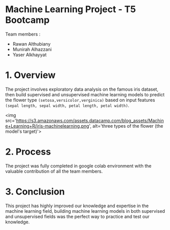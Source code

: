 # Machine Learning Project - T5 Bootcamp

Team members :
- Rawan Althubiany
- Munirah Alhazzani
- Yaser Alkhayyat

# 1. Overview
The project involves exploratory data analysis on the famous iris dataset, then build supervised and unsupervised machine learning models
to predict the flower type `(setosa,versicolor,verginica)` based on input features `(sepal length, sepal width, petal length, petal width)`.

<img src='https://s3.amazonaws.com/assets.datacamp.com/blog_assets/Machine+Learning+R/iris-machinelearning.png', alt='three types of the flower (the model's target)'>

# 2. Process
The project was fully completed in google colab environment with the valuable contribution of all the team members.

# 3. Conclusion
This project has highly improved our knowledge and expertise in the machine learning field, building machine learning models in both supervised and
unsupervised fields was the perfect way to practice and test our knowledge.
